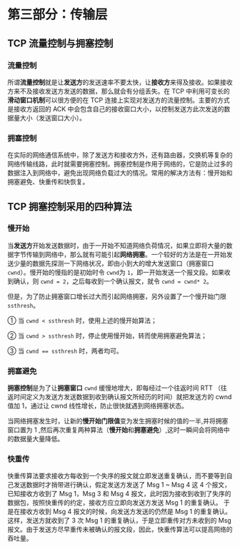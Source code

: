 # 第三部分：传输层

## TCP 流量控制与拥塞控制

### 流量控制

所谓**流量控制**就是让**发送方**的发送速率不要太快，让**接收方**来得及接收。如果接收方来不及接收发送方发送的数据，那么就会有分组丢失。在 TCP 中利用可变长的**滑动窗口机制**可以很方便的在 TCP 连接上实现对发送方的流量控制。主要的方式是接收方返回的 ACK 中会包含自己的接收窗口大小，以控制发送方此次发送的数据量大小（发送窗口大小）。

### 拥塞控制

在实际的网络通信系统中，除了发送方和接收方外，还有路由器，交换机等复杂的网络传输线路，此时就需要拥塞控制。拥塞控制是作用于网络的，它是防止过多的数据注入到网络中，避免出现网络负载过大的情况。常用的解决方法有：慢开始和拥塞避免、快重传和快恢复。





## TCP 拥塞控制采用的四种算法

### 慢开始

当**发送方**开始发送数据时，由于一开始不知道网络负荷情况，如果立即将大量的数据字节传输到网络中，那么就有可能引起**网络拥塞**。一个较好的方法是在一开始发送少量的数据先探测一下网络状况，即由小到大的增大发送窗口（拥塞窗口 `cwnd`）。慢开始的慢指的是初始时令 `cwnd`为 `1`，即一开始发送一个报文段。如果收到确认，则 `cwnd = 2`，之后每收到一个确认报文，就令 `cwnd = cwnd* 2`。

但是，为了防止拥塞窗口增长过大而引起网络拥塞，另外设置了一个慢开始门限 `ssthresh`。

① 当 `cwnd < ssthresh` 时，使用上述的慢开始算法；

② 当 `cwnd > ssthresh` 时，停止使用慢开始，转而使用拥塞避免算法；

③ 当 `cwnd == ssthresh` 时，两者均可。

### 拥塞避免

**拥塞控制**是为了让**拥塞窗口** `cwnd` 缓慢地增大，即每经过一个往返时间 RTT （往返时间定义为发送方发送数据到收到确认报文所经历的时间）就把发送方的 cwnd 值加 1，通过让 cwnd 线性增长，防止很快就遇到网络拥塞状态。

当网络拥塞发生时，让新的**慢开始门限值**变为发生拥塞时候的值的一半,并将拥塞窗口置为 1 ,然后再次重复两种算法（**慢开始**和**拥塞避免**）,这时一瞬间会将网络中的数据量大量降低。

### 快重传

快重传算法要求接收方每收到一个失序的报文就立即发送重复确认，而不要等到自己发送数据时才捎带进行确认，假定发送方发送了 Msg 1 ~ Msg 4 这 4 个报文，已知接收方收到了 Msg 1，Msg 3 和 Msg 4 报文，此时因为接收到收到了失序的数据包，按照快重传的约定，接收方应立即向发送方发送 Msg 1 的重复确认。 于是在接收方收到 Msg 4 报文的时候，向发送方发送的仍然是 Msg 1 的重复确认。这样，发送方就收到了 3 次 Msg 1 的重复确认，于是立即重传对方未收到的 Msg 报文。由于发送方尽早重传未被确认的报文段，因此，快重传算法可以提高网络的吞吐量。

